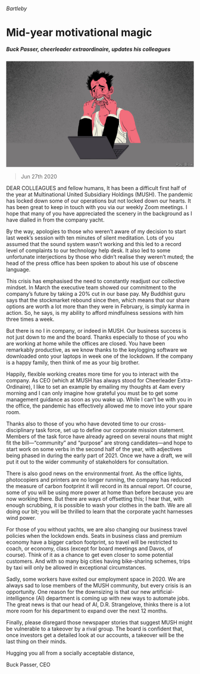 ###### Bartleby

# Mid-year motivational magic 

##### Buck Passer, cheerleader extraordinaire, updates his colleagues 

![image](images/20200627_WBD001_0.jpg) 

> Jun 27th 2020 

DEAR COLLEAGUES and fellow humans, It has been a difficult first half of the year at Multinational United Subsidiary Holdings (MUSH). The pandemic has locked down some of our operations but not locked down our hearts. It has been great to keep in touch with you via our weekly Zoom meetings. I hope that many of you have appreciated the scenery in the background as I have dialled in from the company yacht.

By the way, apologies to those who weren’t aware of my decision to start last week’s session with ten minutes of silent meditation. Lots of you assumed that the sound system wasn’t working and this led to a record level of complaints to our technology help desk. It also led to some unfortunate interjections by those who didn’t realise they weren’t muted; the head of the press office has been spoken to about his use of obscene language.


This crisis has emphasised the need to constantly readjust our collective mindset. In March the executive team showed our commitment to the company’s future by taking a 20% cut in our base pay. My Buddhist guru says that the stockmarket rebound since then, which means that our share options are worth a lot more than they were in February, is simply karma in action. So, he says, is my ability to afford mindfulness sessions with him three times a week.

But there is no I in company, or indeed in MUSH. Our business success is not just down to me and the board. Thanks especially to those of you who are working at home while the offices are closed. You have been remarkably productive, as we know thanks to the keylogging software we downloaded onto your laptops in week one of the lockdown. If the company is a happy family, then think of me as your big brother.

Happily, flexible working creates more time for you to interact with the company. As CEO (which at MUSH has always stood for Cheerleader Extra-Ordinaire), I like to set an example by emailing my thoughts at 4am every morning and I can only imagine how grateful you must be to get some management guidance as soon as you wake up. While I can’t be with you in the office, the pandemic has effectively allowed me to move into your spare room.

Thanks also to those of you who have devoted time to our cross-disciplinary task force, set up to define our corporate mission statement. Members of the task force have already agreed on several nouns that might fit the bill—“community” and “purpose” are strong candidates—and hope to start work on some verbs in the second half of the year, with adjectives being phased in during the early part of 2021. Once we have a draft, we will put it out to the wider community of stakeholders for consultation.

There is also good news on the environmental front. As the office lights, photocopiers and printers are no longer running, the company has reduced the measure of carbon footprint it will record in its annual report. Of course, some of you will be using more power at home than before because you are now working there. But there are ways of offsetting this; I hear that, with enough scrubbing, it is possible to wash your clothes in the bath. We are all doing our bit; you will be thrilled to learn that the corporate yacht harnesses wind power.

For those of you without yachts, we are also changing our business travel policies when the lockdown ends. Seats in business class and premium economy have a bigger carbon footprint, so travel will be restricted to coach, or economy, class (except for board meetings and Davos, of course). Think of it as a chance to get even closer to some potential customers. And with so many big cities having bike-sharing schemes, trips by taxi will only be allowed in exceptional circumstances.

Sadly, some workers have exited our employment space in 2020. We are always sad to lose members of the MUSH community, but every crisis is an opportunity. One reason for the downsizing is that our new artificial-intelligence (AI) department is coming up with new ways to automate jobs. The great news is that our head of AI, D.R. Strangelove, thinks there is a lot more room for his department to expand over the next 12 months.

Finally, please disregard those newspaper stories that suggest MUSH might be vulnerable to a takeover by a rival group. The board is confident that, once investors get a detailed look at our accounts, a takeover will be the last thing on their minds.

Hugging you all from a socially acceptable distance,

Buck Passer, CEO

